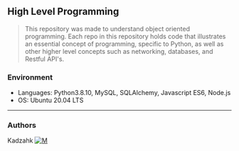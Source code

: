 ## High Level Programming
> This repository was made to understand object oriented programming. Each repo in this repository holds code that illustrates an essential concept of programming, specific to Python, as well as other higher level concepts such as networking, databases, and Restful API's.

### Environment
* Languages: Python3.8.10, MySQL, SQLAlchemy, Javascript ES6, Node.js
* OS: Ubuntu 20.04 LTS


---
### Authors
Kadzahk [![M](https://upload.wikimedia.org/wikipedia/fr/thumb/c/c8/Twitter_Bird.svg/30px-Twitter_Bird.svg.png)](https://twitter.com/kadzahk)